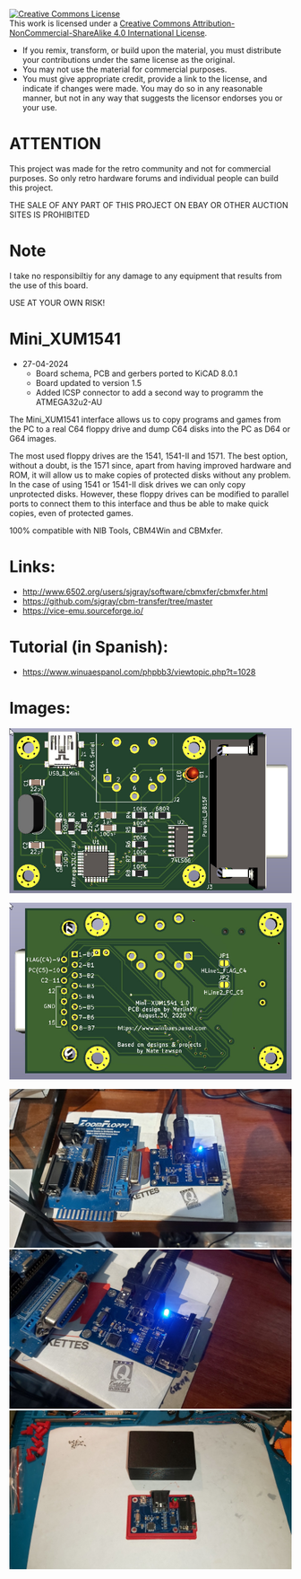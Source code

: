 <a rel="license" href="http://creativecommons.org/licenses/by-nc-sa/4.0/"><img alt="Creative Commons License" style="border-width:0" src="https://i.creativecommons.org/l/by-nc-sa/4.0/88x31.png" /></a><br />This work is licensed under a <a rel="license" href="http://creativecommons.org/licenses/by-nc-sa/4.0/">Creative Commons Attribution-NonCommercial-ShareAlike 4.0 International License</a>.

* If you remix, transform, or build upon the material, you must distribute your contributions under the same license as the original.
* You may not use the material for commercial purposes.
* You must give appropriate credit, provide a link to the license, and indicate if changes were made. You may do so in any reasonable manner, but not in any way that suggests the licensor endorses you or your use.

# ATTENTION

This project was made for the retro community and not for commercial purposes. So only retro hardware forums and individual people can build this project.

THE SALE OF ANY PART OF THIS PROJECT ON EBAY OR OTHER AUCTION SITES IS PROHIBITED

# Note

I take no responsibiltiy for any damage to any equipment that results from the use of this board.

USE AT YOUR OWN RISK!


# Mini_XUM1541

* 27-04-2024
  - Board schema, PCB and gerbers ported to KiCAD 8.0.1
  - Board updated to version 1.5
  - Added ICSP connector to add a second way to programm the ATMEGA32u2-AU

The Mini_XUM1541 interface allows us to copy programs and games from the PC to a real C64 floppy drive and dump C64 disks into the PC as D64 or G64 images.

The most used floppy drives are the 1541, 1541-II and 1571. The best option, without a doubt, is the 1571 since, apart from having improved hardware and ROM, it will allow us to make copies of protected disks without any problem. In the case of using 1541 or 1541-II disk drives we can only copy unprotected disks. However, these floppy drives can be modified to parallel ports to connect them to this interface and thus be able to make quick copies, even of protected games.

100% compatible with NIB Tools, CBM4Win and CBMxfer.

# Links:

- http://www.6502.org/users/sjgray/software/cbmxfer/cbmxfer.html
- https://github.com/sjgray/cbm-transfer/tree/master
- https://vice-emu.sourceforge.io/

# Tutorial (in Spanish):

- https://www.winuaespanol.com/phpbb3/viewtopic.php?t=1028

# Images:


![PCB_Front](https://github.com/merlinkv/Mini_XUM1541/blob/main/Mini_XUM1541_Front.jpg)

![PCB_Back](https://github.com/merlinkv/Mini_XUM1541/blob/main/Mini_XUM1541_Back.jpg)

![Image 1](https://github.com/merlinkv/Mini_XUM1541/blob/main/20201022_195347.jpg)
![Image 2](https://github.com/merlinkv/Mini_XUM1541/blob/main/20201022_195354.jpg)
![Image 3](https://github.com/merlinkv/Mini_XUM1541/blob/main/20201028_185429.jpg)
